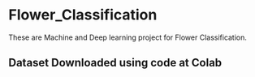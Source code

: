 # Flower_Classification
These are  Machine and Deep learning project for Flower Classification.
## Dataset Downloaded using code at Colab
